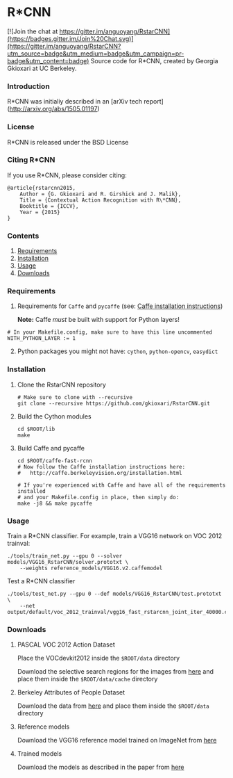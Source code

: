 # R\*CNN

[![Join the chat at https://gitter.im/anguoyang/RstarCNN](https://badges.gitter.im/Join%20Chat.svg)](https://gitter.im/anguoyang/RstarCNN?utm_source=badge&utm_medium=badge&utm_campaign=pr-badge&utm_content=badge)
Source code for R\*CNN, created by Georgia Gkioxari at UC Berkeley.

### Introduction

R\*CNN was initialiy described in an [arXiv tech report] (http://arxiv.org/abs/1505.01197)

### License 

R\*CNN is released under the BSD License

### Citing R\*CNN

If you use R\*CNN, please consider citing:

	@article{rstarcnn2015,
        Author = {G. Gkioxari and R. Girshick and J. Malik},
        Title = {Contextual Action Recognition with R\*CNN},
        Booktitle = {ICCV},
        Year = {2015}
    }

### Contents
1. [Requirements](#requirements)
2. [Installation](#installation)
3. [Usage](#usage)
4. [Downloads](#downloads)

### Requirements

1. Requirements for `Caffe` and `pycaffe` (see: [Caffe 	installation instructions](http://caffe.berkeleyvision.org/installation.html))

	**Note:** Caffe *must* be built with support for Python layers!

  ```make
  # In your Makefile.config, make sure to have this line uncommented
  WITH_PYTHON_LAYER := 1

  ```
2. Python packages you might not have: `cython`, `python-opencv`, `easydict`

### Installation

1. Clone the RstarCNN repository
  	```Shell
  	# Make sure to clone with --recursive
  	git clone --recursive https://github.com/gkioxari/RstarCNN.git
  	```

2. Build the Cython modules
 	``` Shell
 	cd $ROOT/lib
 	make
 	```

3. Build Caffe and pycaffe
	```Shell
    cd $ROOT/caffe-fast-rcnn
    # Now follow the Caffe installation instructions here:
    #   http://caffe.berkeleyvision.org/installation.html

    # If you're experienced with Caffe and have all of the requirements installed
    # and your Makefile.config in place, then simply do:
    make -j8 && make pycaffe
    ```

### Usage

Train a R\*CNN classifier. For example, train a VGG16 network on VOC 2012 trainval:

```Shell
./tools/train_net.py --gpu 0 --solver models/VGG16_RstarCNN/solver.prototxt \
	--weights reference_models/VGG16.v2.caffemodel
```

Test a R\*CNN classifier

```Shell
./tools/test_net.py --gpu 0 --def models/VGG16_RstarCNN/test.prototxt \
	--net output/default/voc_2012_trainval/vgg16_fast_rstarcnn_joint_iter_40000.caffemodel
```

### Downloads

1. PASCAL VOC 2012 Action Dataset

	Place the VOCdevkit2012 inside the `$ROOT/data` directory

	Download the selective search regions for the images from [here](http://www.cs.berkeley.edu/~gkioxari/RstarCNN/ss_voc2012.tar.gz) and place them inside the `$ROOT/data/cache` directory

2. Berkeley Attributes of People Dataset

	Download the data from [here](http://www.cs.berkeley.edu/~gkioxari/RstarCNN/BAPD.tar.gz) and place them inside the `$ROOT/data` directory

3. Reference models
	
	Download the VGG16 reference model trained on ImageNet from [here](http://www.cs.berkeley.edu/~gkioxari/RstarCNN/reference_models.tar.gz)

4. Trained models
	
	Download the models as described in the paper from [here](http://www.cs.berkeley.edu/~gkioxari/RstarCNN/trained_models.tar.gz)



  
